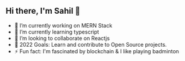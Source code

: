 ## Hi there, I'm Sahil 👋

- 🔭 I’m currently working on MERN Stack 
- 🌱 I’m currently learning typescript
- 👯 I’m looking to collaborate on Reactjs
- 🥅 2022 Goals: Learn and contribute to Open Source projects.
- ⚡ Fun fact: I'm fascinated by blockchain & I like playing badminton


